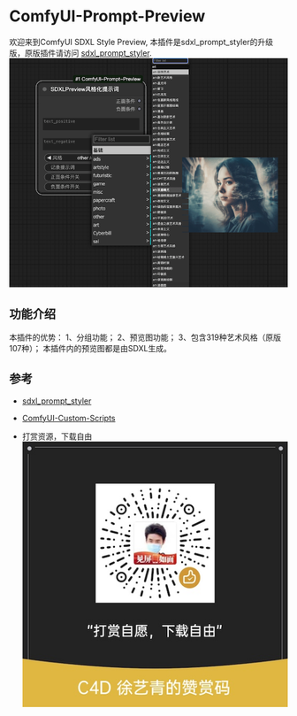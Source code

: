 # ComfyUI-Prompt-Preview
欢迎来到ComfyUI SDXL Style Preview, 本插件是sdxl_prompt_styler的升级版，原版插件请访问 [sdxl_prompt_styler](https://github.com/twri/sdxl_prompt_styler).
![demo](./assets/screen.png)

## 功能介绍
本插件的优势：
1、分组功能；
2、预览图功能；
3、包含319种艺术风格（原版107种）；
本插件内的预览图都是由SDXL生成。


## 参考
- [sdxl_prompt_styler](https://github.com/twri/sdxl_prompt_styler)
- [ComfyUI-Custom-Scripts](https://github.com/pythongosssss/ComfyUI-Custom-Scripts)

- 打赏资源，下载自由![demo](./assets/赞赏码.JPG)
